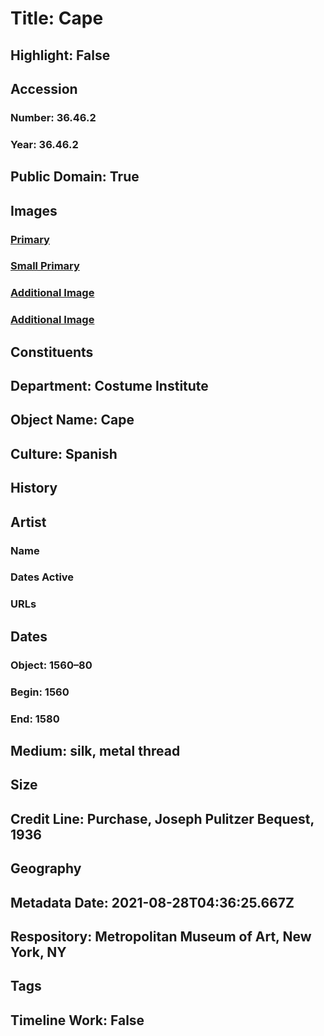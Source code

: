 # Title: Cape
## Highlight: False
## Accession
### Number: 36.46.2
### Year: 36.46.2
## Public Domain: True
## Images
### [Primary](https://images.metmuseum.org/CRDImages/ci/original/36.46.2_103142.jpg)
### [Small Primary](https://images.metmuseum.org/CRDImages/ci/web-large/36.46.2_103142.jpg)
### [Additional Image](https://images.metmuseum.org/CRDImages/ci/original/36.46.2_d1.jpg)
### [Additional Image](https://images.metmuseum.org/CRDImages/ci/original/36.46.2_d2.jpg)
## Constituents
## Department: Costume Institute
## Object Name: Cape
## Culture: Spanish
## History
## Artist
### Name
### Dates Active
### URLs
## Dates
### Object: 1560–80
### Begin: 1560
### End: 1580
## Medium: silk, metal thread
## Size
## Credit Line: Purchase, Joseph Pulitzer Bequest, 1936
## Geography
## Metadata Date: 2021-08-28T04:36:25.667Z
## Respository: Metropolitan Museum of Art, New York, NY
## Tags
## Timeline Work: False